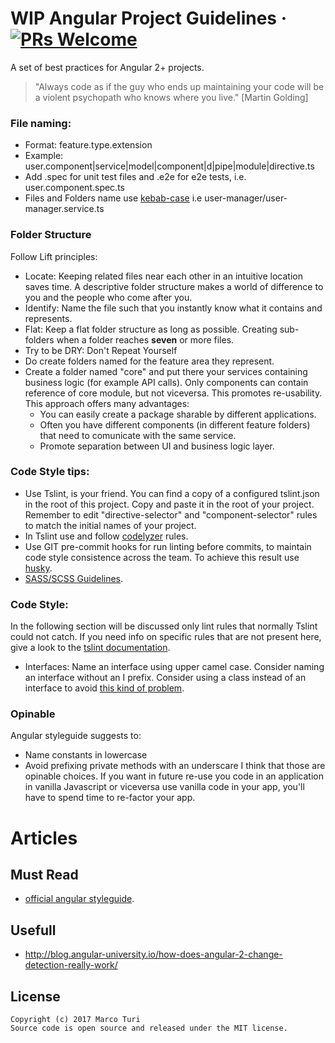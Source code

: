 # WIP Angular Project Guidelines &middot; [![PRs Welcome](https://img.shields.io/badge/PRs-welcome-brightgreen.svg?style=flat-square)](http://makeapullrequest.com)
A set of best practices for Angular 2+ projects.

>  "Always code as if the guy who ends up maintaining your code will be a violent psychopath who knows where you live." 
> [Martin Golding]

### File naming:
- Format: feature.type.extension
- Example: user.component|service|model|component|d|pipe|module|directive.ts
- Add .spec for unit test files and .e2e for e2e tests, i.e. user.component.spec.ts
- Files and Folders name use [kebab-case](http://wiki.c2.com/?KebabCase) i.e user-manager/user-manager.service.ts

### Folder Structure
Follow Lift principles:
- Locate: Keeping related files near each other in an intuitive location saves time. A descriptive folder structure makes a world of difference to you and the people who come after you.
- Identify: Name the file such that you instantly know what it contains and represents.
- Flat: Keep a flat folder structure as long as possible. Creating sub-folders when a folder reaches **seven** or more files.
- Try to be DRY: Don't Repeat Yourself
- Do create folders named for the feature area they represent.
- Create a folder named "core" and put there your services containing business logic (for example API calls). Only components can contain reference of core module, but not viceversa. This promotes re-usability. This approach offers many advantages:
    - You can easily create a package sharable by different applications.
    - Often you have different components (in different feature folders) that need to comunicate with the same service.
    - Promote separation between UI and business logic layer.

### Code Style tips:
- Use Tslint, is your friend. You can find a copy of a configured tslint.json in the root of this project. Copy and paste it in the root of your project. Remember to edit "directive-selector" and "component-selector" rules to match the initial names of your project.
- In Tslint use and follow [codelyzer](https://github.com/mgechev/codelyzer) rules.
- Use GIT pre-commit hooks for run linting before commits, to maintain code style consistence across the team. To achieve this result use [husky](https://github.com/typicode/husky).
- [SASS/SCSS Guidelines](https://github.com/HugoGiraudel/sass-boilerplate).

### Code Style:
In 
the following section will be discussed only lint rules that normally Tslint could not catch. If you need info on specific rules that are not present here, give a look to the [tslint documentation](https://palantir.github.io/tslint/rules/).
- Interfaces: Name an interface using upper camel case. Consider naming an interface without an I prefix. Consider using a class instead of an interface to avoid [this kind of problem](https://github.com/angular/angular-cli/issues/2034).

### Opinable
Angular styleguide suggests to:
 - Name constants in lowercase
 - Avoid prefixing private methods with an underscare
I think that those are opinable choices. If you want in future re-use you code in an application in vanilla Javascript or viceversa use vanilla code in your app, you'll have to spend time to re-factor your app.

# Articles
## Must Read
- [official angular styleguide](https://angular.io/guide/styleguide).
## Usefull
- http://blog.angular-university.io/how-does-angular-2-change-detection-really-work/

## <a name="license"></a>License
    Copyright (c) 2017 Marco Turi
    Source code is open source and released under the MIT license.
